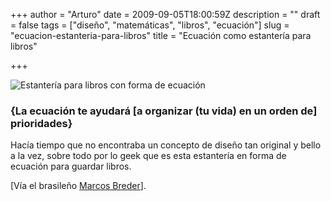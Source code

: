 +++
author = "Arturo"
date = 2009-09-05T18:00:59Z
description = ""
draft = false
tags = ["diseño", "matemáticas", "libros", "ecuación"]
slug = "ecuacion-estanteria-para-libros"
title = "Ecuación como estantería para libros"

+++

![Estantería para libros con forma de ecuación](/images/import/190-estanteria-ecuacion-libro.jpg)<br />
### {La ecuación te ayudará [a organizar (tu vida) en un orden de] prioridades}

Hacía tiempo que no encontraba un concepto de diseño tan original y bello a la vez, sobre todo por lo geek que es esta estantería en forma de ecuación para guardar libros.

[Vía el brasileño <a href="https://www.coroflot.com/estudiobreder/the-fresh-ones">Marcos Breder</a>].
